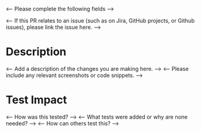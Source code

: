 <-- Please complete the following fields -->

<-- If this PR relates to an issue (such as on Jira, GitHub projects, or Github issues), please link the issue here. -->

# Description
<-- Add a description of the changes you are making here. -->
<-- Please include any relevant screenshots or code snippets. -->

# Test Impact
<-- How was this tested? -->
<-- What tests were added or why are none needed? -->
<-- How can others test this? -->
